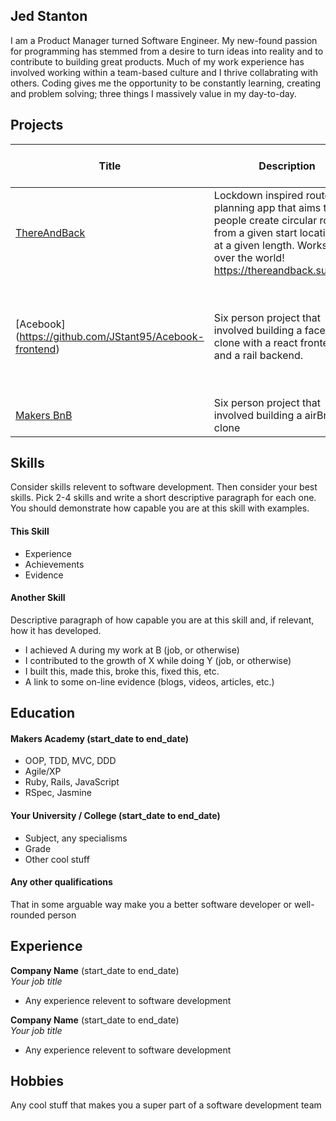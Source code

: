 ## Jed Stanton
I am a Product Manager turned Software Engineer. My new-found passion for programming has stemmed from a desire to turn ideas into reality and to contribute to building great products. Much of my work experience has involved working within a team-based culture and I thrive collabrating with others. Coding gives me the opportunity to be constantly learning, creating and problem solving; three things I massively value in my day-to-day. 

## Projects
| Title | Description | Development Timeframe | Technologies Used | Test Suites/CIs/CDs Employed |
|--|--|--|--|--|
| [ThereAndBack](https://github.com/JStant95/ThereAndBack) | Lockdown inspired route planning app that aims to help people create circular routes from a given start location and at a given length. Works all over the world! https://thereandback.surge.sh/ | 2 weeks | React, Firebase, Bootstrap, Surge | Cypress, Instanbul, Travis | 
| [Acebook] (https://github.com/JStant95/Acebook-frontend)| Six person project that involved building a facebook clone with a react frontend and a rail backend. | 2 weeks | Ruby on Rails, React, HTML/CSS (Bootstrap), JavaScript, JQuery, PostgreSQL,  Heroku, Surge | RSpec, Capybara, Travis, Cypress|
| [Makers BnB](https://github.com/vivianallen/tastelessnotes) | Six person project that involved building a airBnB clone | 1 week | Ruby, Sinatra, PostgreSQL | Rspec, Capybara |

## Skills

Consider skills relevent to software development. Then consider your best skills. Pick 2-4 skills and write a short descriptive paragraph for each one. You should demonstrate how capable you are at this skill with examples.

#### This Skill

- Experience
- Achievements
- Evidence

#### Another Skill

Descriptive paragraph of how capable you are at this skill and, if relevant, how it has developed.

- I achieved A during my work at B (job, or otherwise)
- I contributed to the growth of X while doing Y (job, or otherwise)
- I built this, made this, broke this, fixed this, etc.
- A link to some on-line evidence (blogs, videos, articles, etc.)

## Education

#### Makers Academy (start_date to end_date)

- OOP, TDD, MVC, DDD
- Agile/XP
- Ruby, Rails, JavaScript
- RSpec, Jasmine

#### Your University / College (start_date to end_date)

- Subject, any specialisms
- Grade
- Other cool stuff

#### Any other qualifications

That in some arguable way make you a better software developer or well-rounded person

## Experience

**Company Name** (start_date to end_date)    
*Your job title*  
- Any experience relevent to software development

**Company Name** (start_date to end_date)   
*Your job title*  
- Any experience relevent to software development

## Hobbies

Any cool stuff that makes you a super part of a software development team
